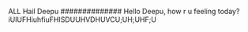 ALL Hail Deepu
##############
Hello Deepu, how r u feeling today?
iUIUFHiuhfiuFHISDUUHVDHUVCU;UH;UHF;U
